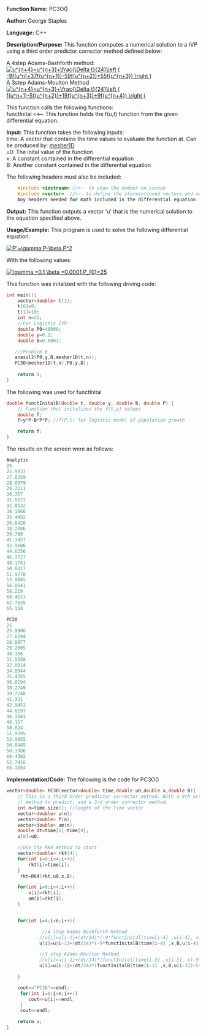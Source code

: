 **Function Name:**          PC3O()

**Author:** George Staples

**Language:** C++

**Description/Purpose:** This function computes a numerical solution to a IVP using a third order predictor corrector method defined below:

A 4step Adams-Bashforth method:\
<a href="https://www.codecogs.com/eqnedit.php?latex=u^{n&plus;4}=u^{n&plus;3}&plus;\frac{\Delta&space;t}{24}\left&space;(&space;-9f(u^n)&plus;37f(u^{n&plus;1})-59f(u^{n&plus;2})&plus;55f(u^{n&plus;3})&space;\right&space;)" target="_blank"><img src="https://latex.codecogs.com/gif.latex?u^{n&plus;4}=u^{n&plus;3}&plus;\frac{\Delta&space;t}{24}\left&space;(&space;-9f(u^n)&plus;37f(u^{n&plus;1})-59f(u^{n&plus;2})&plus;55f(u^{n&plus;3})&space;\right&space;)" title="u^{n+4}=u^{n+3}+\frac{\Delta t}{24}\left ( -9f(u^n)+37f(u^{n+1})-59f(u^{n+2})+55f(u^{n+3}) \right )" /></a>\
A 3step Adams-Moulton Method\
<a href="https://www.codecogs.com/eqnedit.php?latex=u^{n&plus;4}=u^{n&plus;3}&plus;\frac{\Delta&space;t}{24}\left&space;(&space;f(u^{n&plus;1})-5f(u^{n&plus;2})&plus;19f(u^{n&plus;3})&plus;9f(u^{n&plus;4})&space;\right&space;)" target="_blank"><img src="https://latex.codecogs.com/gif.latex?u^{n&plus;4}=u^{n&plus;3}&plus;\frac{\Delta&space;t}{24}\left&space;(&space;f(u^{n&plus;1})-5f(u^{n&plus;2})&plus;19f(u^{n&plus;3})&plus;9f(u^{n&plus;4})&space;\right&space;)" title="u^{n+4}=u^{n+3}+\frac{\Delta t}{24}\left ( f(u^n+1)-5f(u^{n+2})+19f(u^{n+3})+9f(u^{n+4}) \right )" /></a>

This function calls the following functions:\
functInital <<-- This function holds the f(u,t) function from the given differential equation.

**Input:** This function takes the following inputs:\
time: A vector that contains the time values to evaluate the function at. Can be produced by: [mesher1D](https://georgest347.github.io/MATH-5620/softwareManual/HW4/mesher1D)\
u0: The inital value of the function\
x: A constant contained in the differential equation\
B: Another constant contained in the differential equation
  
The following headers must also be included:
  ```c++
      #include <iostream> //<-- to show the number on screen
      #include <vector>  //<-- to define the aformentioned vectors and matricies
      Any headers needed for math included in the differential equation
  ```

**Output:** This function outputs a vector 'u' that is the numerical solution to the equation specified above.
	
**Usage/Example:**
This program is used to solve the following differential equation:

<a href="https://www.codecogs.com/eqnedit.php?latex=P'=\gamma&space;P-\beta&space;P^2" target="_blank"><img src="https://latex.codecogs.com/gif.latex?P'=\gamma&space;P-\beta&space;P^2" title="P'=\gamma P-\beta P^2" /></a>

With the following values:

<a href="https://www.codecogs.com/eqnedit.php?latex=\gamma&space;=0.1,\beta&space;=0.0001,P_{0}=25" target="_blank"><img src="https://latex.codecogs.com/gif.latex?\gamma&space;=0.1,\beta&space;=0.0001,P_{0}=25" title="\gamma =0.1,\beta =0.0001,P_{0}=25" /></a>

This function was initalized with the following driving code:
```c++
int main(){
    vector<double> t(2);
    t[0]=0;
    t[1]=10;
    int n=25;
    //For Logistic IVP
    double P0=40000;
    double y=0.1;
    double B=0.0001;

   ///Problem B
   anasol2(P0,y,B,mesher1D(t,n));
   PC3O(mesher1D(t,n),P0,y,B);
   
    return 0;
}
```

The following was used for functInital
```c++
double functInitalB(double t, double y, double B, double P) {
	// Function that initalizes the f(t,y) values
	double f;
    f=y*P-B*P*P; //f(P,t) for logistic model of population growth

	return f;
}
```

The results on the screen were as follows:

```c++
Analytic
25
25.9937
27.0259
28.0979
29.2111
30.367
31.5672
32.8132
34.1066
35.4492
36.8426
38.2886
39.789
41.3457
42.9606
44.6356
46.3727
48.1741
50.0417
51.9778
53.9845
56.0641
58.219
60.4513
62.7635
65.158

PC3O
25
25.9906
27.0194
28.0877
29.2005
30.356
31.5558
32.8014
34.0944
35.4365
36.8294
38.2749
39.7748
41.331
42.9453
44.6197
46.3563
48.157
50.024
51.9595
53.9655
56.0445
58.1986
60.4302
62.7416
65.1354
```

**Implementation/Code:** The following is the code for PC3O()
```c++
vector<double> PC3O(vector<double> time,double u0,double x,double B){
    // This is a third order predictor corrector method. With a 4th order adams bashforth
    // method to predict, and a 3rd order corrector method.
    int n=time.size(); //length of the time vector
    vector<double> u(n);
    vector<double> f(n);
    vector<double> am(n);
    double dt=time[1]-time[0];
    u[0]=u0;

    //Use the RK4 method to start
    vector<double> rkt(4);
    for(int i=0;i<4;i++){
        rkt[i]=time[i];
    }
     rkt=RK4(rkt,u0,x,B);

    for(int i=0;i<4;i++){
        u[i]=rkt[i];
        am[i]=rkt[i];
    }


    for(int i=4;i<n;i++){

             //4 step Adams-Bashforth Method
            //u[i]=u[i-1]+(dt/24)*(-9*functInital(time[i-4] ,u[i-4], x)+37*functInital(time[i-3],u[i-3],x)-59*functInital(time[i-2],u[i-2],x)+55*functInital(time[i-1],u[i-1],x)); //Use for 1O IVP
            u[i]=u[i-1]+(dt/24)*(-9*functInitalB(time[i-4] ,x,B,u[i-4])+37*functInitalB(time[i-3],x,B,u[i-3])-59*functInitalB(time[i-2],x,B,u[i-2])+55*functInitalB(time[i-1],x,B,u[i-1])); //Use for LPM IVP

            //3 step Adams-Moulton Method
            //u[i]=u[i-1]+(dt/24)*(functInital(time[i-3] ,u[i-3], x)-5*functInital(time[i-2],u[i-2],x)+19*functInital(time[i-1],u[i-1],x)+9*functInital(time[i],u[i],x)); //Use for 1O IVP
            u[i]=u[i-1]+(dt/24)*(functInitalB(time[i-3] ,x,B,u[i-3])-5*functInitalB(time[i-2],x,B,u[i-2])+19*functInitalB(time[i-1],x,B,u[i-1])+9*functInitalB(time[i],x,B,u[i])); //Use for LPM IVP

    }

    cout<<"PC3O"<<endl;
     for(int i=0;i<n;i++){
        cout<<u[i]<<endl;
     }
     cout<<endl;

    return u;
}
```
